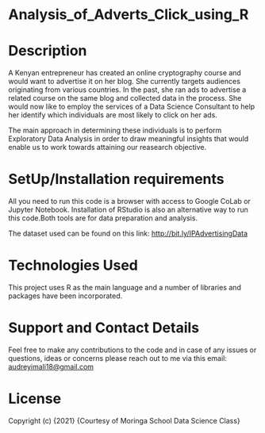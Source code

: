 # Analysis_of_Adverts_Click_using_R
# Description
A Kenyan entrepreneur has created an online cryptography course and would want to advertise it on her blog. She currently targets audiences originating from various countries. In the past, she ran ads to advertise a related course on the same blog and collected data in the process. She would now like to employ the services of a Data Science Consultant to help her identify which individuals are most likely to click on her ads.

The main approach in determining these individuals is to perform Exploratory Data Analysis in order to draw meaningful insights that would enable us to work towards attaining our reasearch objective.

# SetUp/Installation requirements
All you need to run this code is a browser with access to Google CoLab or Jupyter Notebook. Installation of RStudio is also an alternative way to run this code.Both tools are for data preparation and analysis.

The dataset used can be found on this link: http://bit.ly/IPAdvertisingData

# Technologies Used
This project uses R as the main language and a number of libraries and packages have been incorporated.

# Support and Contact Details
Feel free to make any contributions to the code and in case of any issues or questions, ideas or concerns please reach out to me via this email: audreyimali18@gmail.com

# License
Copyright (c) {2021} {Courtesy of Moringa School Data Science Class}
